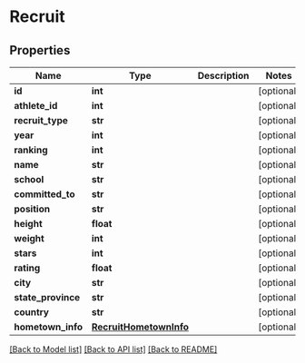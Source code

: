 # Recruit

## Properties
Name | Type | Description | Notes
------------ | ------------- | ------------- | -------------
**id** | **int** |  | [optional] 
**athlete_id** | **int** |  | [optional] 
**recruit_type** | **str** |  | [optional] 
**year** | **int** |  | [optional] 
**ranking** | **int** |  | [optional] 
**name** | **str** |  | [optional] 
**school** | **str** |  | [optional] 
**committed_to** | **str** |  | [optional] 
**position** | **str** |  | [optional] 
**height** | **float** |  | [optional] 
**weight** | **int** |  | [optional] 
**stars** | **int** |  | [optional] 
**rating** | **float** |  | [optional] 
**city** | **str** |  | [optional] 
**state_province** | **str** |  | [optional] 
**country** | **str** |  | [optional] 
**hometown_info** | [**RecruitHometownInfo**](RecruitHometownInfo.md) |  | [optional] 

[[Back to Model list]](../README.md#documentation-for-models) [[Back to API list]](../README.md#documentation-for-api-endpoints) [[Back to README]](../README.md)


